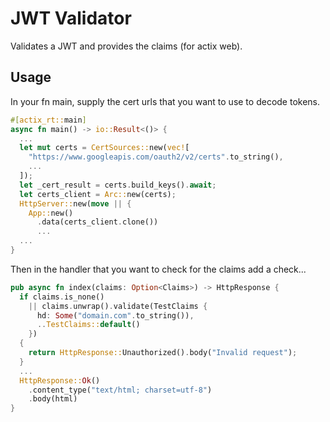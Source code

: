 # JWT Validator

Validates a JWT and provides the claims (for actix web).

## Usage
In your fn main, supply the cert urls that you want to use to decode tokens.

```rust
#[actix_rt::main]
async fn main() -> io::Result<()> {
  ...
  let mut certs = CertSources::new(vec![
    "https://www.googleapis.com/oauth2/v2/certs".to_string(),
    ...
  ]);
  let _cert_result = certs.build_keys().await;
  let certs_client = Arc::new(certs);
  HttpServer::new(move || {
    App::new()
      .data(certs_client.clone())
      ...
  ...
}
```

Then in the handler that you want to check for the claims add a check...

```rust
pub async fn index(claims: Option<Claims>) -> HttpResponse {
  if claims.is_none()
    || claims.unwrap().validate(TestClaims {
      hd: Some("domain.com".to_string()),
      ..TestClaims::default()
    })
  {
    return HttpResponse::Unauthorized().body("Invalid request");
  }
  ...
  HttpResponse::Ok()
    .content_type("text/html; charset=utf-8")
    .body(html)
}
